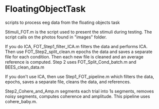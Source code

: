 # FloatingObjectTask
scripts to process eeg data from the floating objects task

Stimuli_FOT.m is the script used to present the stimuli during testing. The script calls on the photos found in "images" folder.

If you do ICA, FOT_Step1_filter_ICA.m filters the data and performs ICA. Then use FOT_Step2_split_clean.m epochs the data and saves a separate file for each condition. Then each new file is cleaned and an average reference is computed. Step 2 uses FOT_Split_Cond_batch.m and BEES_clean_data.m

If you don't use ICA, then use Step1_FOT_pipeline.m which filters the data, epochs, saves a separate file, cleans the data, and references.

Step2_Cohere_and_Amp.m segments each trial into 1s segments, removes noisy segments, computes coherence and amplitude. This pipeline uses cohere_baby.m.
